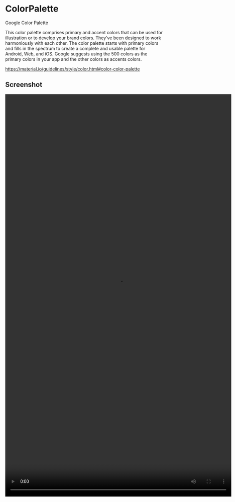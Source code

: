 # ColorPalette
Google Color Palette

This color palette comprises primary and accent colors that can be used for illustration or to develop your brand colors. They’ve been designed to work harmoniously with each other. The color palette starts with primary colors and fills in the spectrum to create a complete and usable palette for Android, Web, and iOS. Google suggests using the 500 colors as the primary colors in your app and the other colors as accents colors.

https://material.io/guidelines/style/color.html#color-color-palette

Screenshot
----------
<video width="720" height="1280" controls>
<source src="/screenshot/color_palette_record.mp4" type="video/mp4">
</video>